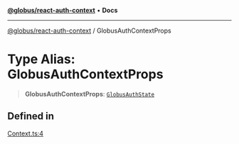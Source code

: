 [**@globus/react-auth-context**](../README.md) • **Docs**

***

[@globus/react-auth-context](../README.md) / GlobusAuthContextProps

# Type Alias: GlobusAuthContextProps

> **GlobusAuthContextProps**: [`GlobusAuthState`](GlobusAuthState.md)

## Defined in

[Context.ts:4](https://github.com/globus/react-auth-context/blob/2c31bc060e9e5dfb4ea8fae77304d11aff810855/src/Context.ts#L4)
